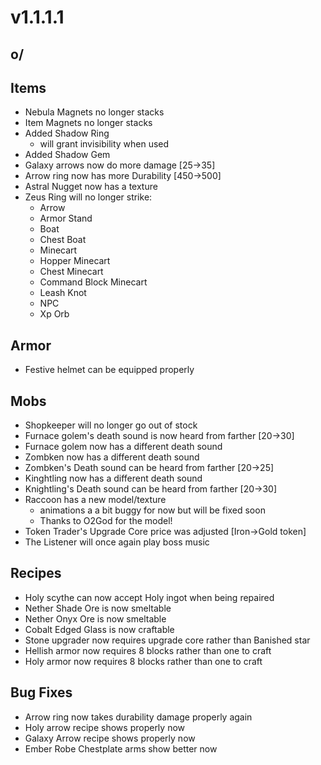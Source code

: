 # v1.1.1.1

## o/

## **Items**

* Nebula Magnets no longer stacks
* Item Magnets no longer stacks
* Added Shadow Ring
  * will grant invisibility when used
* Added Shadow Gem
* Galaxy arrows now do more damage \[25->35]
* Arrow ring now has more Durability \[450->500]
* Astral Nugget now has a texture
* Zeus Ring will no longer strike:
  * Arrow
  * Armor Stand
  * Boat
  * Chest Boat
  * Minecart
  * Hopper Minecart
  * Chest Minecart
  * Command Block Minecart
  * Leash Knot
  * NPC
  * Xp Orb

## **Armor**

* Festive helmet can be equipped properly

## **Mobs**

* Shopkeeper will no longer go out of stock
* Furnace golem's death sound is now heard from farther \[20->30]
* Furnace golem now has a different death sound
* Zombken now has a different death sound
* Zombken's Death sound can be heard from farther \[20->25]
* Kinghtling now has a different death sound
* Knightling's Death sound can be heard from farther \[20->30]
* Raccoon has a new model/texture
  * animations a a bit buggy for now but will be fixed soon
  * Thanks to O2God for the model!
* Token Trader's Upgrade Core price was adjusted \[Iron->Gold token]
* The Listener will once again play boss music

## **Recipes**

* Holy scythe can now accept Holy ingot when being repaired
* Nether Shade Ore is now smeltable
* Nether Onyx Ore is now smeltable
* Cobalt Edged Glass is now craftable
* Stone upgrader now requires upgrade core rather than Banished star
* Hellish armor now requires 8 blocks rather than one to craft
* Holy armor now requires 8 blocks rather than one to craft

## **Bug Fixes**

* Arrow ring now takes durability damage properly again
* Holy arrow recipe shows properly now
* Galaxy Arrow recipe shows properly now
* Ember Robe Chestplate arms show better now
